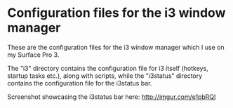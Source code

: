 # Configuration files for the i3 window manager

These are the configuration files for the i3 window manager which I use on my Surface Pro 3.

The "i3" directory contains the configuration file for i3 itself (hotkeys, startup tasks etc.), along with scripts, while the "i3status" directory contains the configuration file for the i3status bar.

Screenshot showcasing the i3status bar here: http://imgur.com/e1pbRQI
